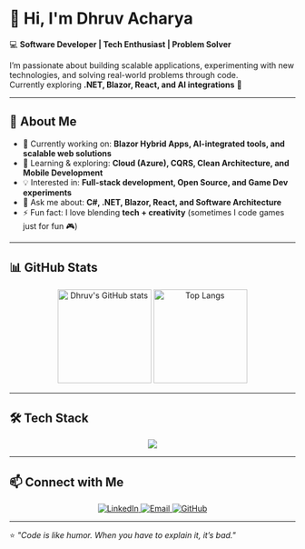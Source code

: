 # 👋 Hi, I'm Dhruv Acharya  

💻 **Software Developer | Tech Enthusiast | Problem Solver**  

I’m passionate about building scalable applications, experimenting with new technologies, and solving real-world problems through code.  
Currently exploring **.NET, Blazor, React, and AI integrations** 🚀  

---

## 🌟 About Me
- 🔭 Currently working on: **Blazor Hybrid Apps, AI-integrated tools, and scalable web solutions**  
- 🌱 Learning & exploring: **Cloud (Azure), CQRS, Clean Architecture, and Mobile Development**  
- 💡 Interested in: **Full-stack development, Open Source, and Game Dev experiments**  
- 💬 Ask me about: **C#, .NET, Blazor, React, and Software Architecture**  
- ⚡ Fun fact: I love blending **tech + creativity** (sometimes I code games just for fun 🎮)  

---

## 📊 GitHub Stats  

<p align="center">
  <img src="https://github-readme-stats.vercel.app/api?username=DhruvSAcharya&show_icons=true&theme=radical" alt="Dhruv's GitHub stats" height="165" />
  <img src="https://github-readme-stats.vercel.app/api/top-langs?username=DhruvSAcharya&show_icons=true&locale=en&layout=compact&theme=radical" alt="Top Langs" height="165" />
</p>

---

## 🛠️ Tech Stack  

<p align="center">
  <img src="https://skillicons.dev/icons?i=cs,dotnet,visualstudio,redis,react,html,css,js,ts,bootstrap,tailwind,mysql,azure,docker,git,github&perline=8" />
</p>

---

## 📫 Connect with Me  

<p align="center">
  <a href="https://www.linkedin.com/in/dhruv-acharya-26b483183" target="_blank">
    <img src="https://img.shields.io/badge/LinkedIn-0077B5?logo=linkedin&logoColor=white" alt="LinkedIn"/>
  </a>
  <a href="mailto:ds.acharya29@gmail.com">
    <img src="https://img.shields.io/badge/Email-D14836?logo=gmail&logoColor=white" alt="Email"/>
  </a>
  <a href="https://github.com/DhruvSAcharya">
    <img src="https://img.shields.io/badge/GitHub-181717?logo=github&logoColor=white" alt="GitHub"/>
  </a>
</p>

---

⭐️ _"Code is like humor. When you have to explain it, it’s bad."_  

